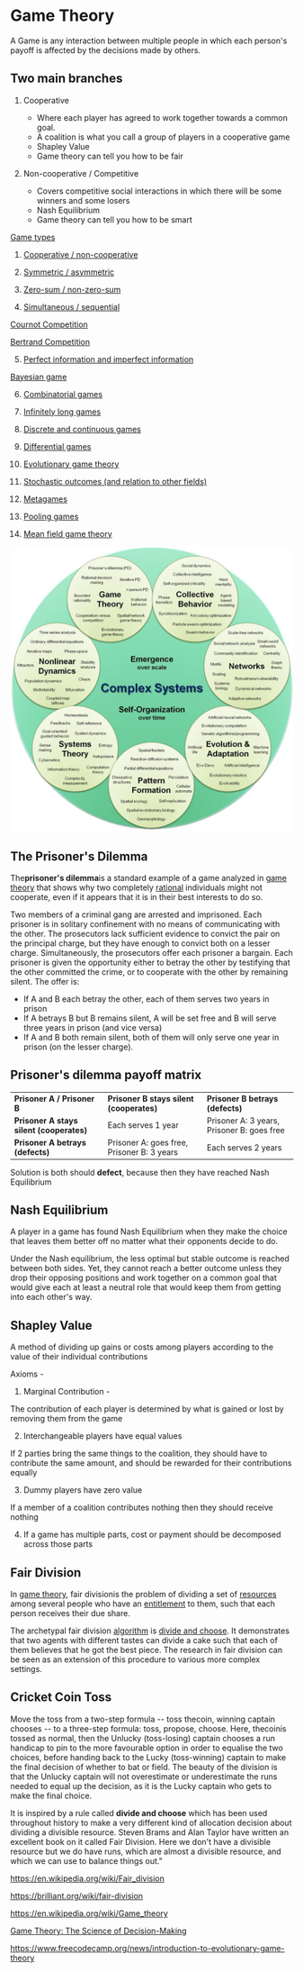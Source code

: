 # Game Theory

A Game is any interaction between multiple people in which each person's payoff is affected by the decisions made by others.

## Two main branches

1. Cooperative
    - Where each player has agreed to work together towards a common goal.
    - A coalition is what you call a group of players in a cooperative game
    - Shapley Value
    - Game theory can tell you how to be fair

2. Non-cooperative / Competitive
    - Covers competitive social interactions in which there will be some winners and some losers
    - Nash Equilibrium
    - Game theory can tell you how to be smart

[Game types](https://en.wikipedia.org/wiki/Game_theory#Game_types)

1. [Cooperative / non-cooperative](https://en.wikipedia.org/wiki/Game_theory#Cooperative_/_non-cooperative)

2. [Symmetric / asymmetric](https://en.wikipedia.org/wiki/Game_theory#Symmetric_/_asymmetric)

3. [Zero-sum / non-zero-sum](https://en.wikipedia.org/wiki/Game_theory#Zero-sum_/_non-zero-sum)

4. [Simultaneous / sequential](https://en.wikipedia.org/wiki/Game_theory#Simultaneous_/_sequential)

[Cournot Competition](https://en.wikipedia.org/wiki/Game_theory#Cournot_Competition)

[Bertrand Competition](https://en.wikipedia.org/wiki/Game_theory#Bertrand_Competition)

5. [Perfect information and imperfect information](https://en.wikipedia.org/wiki/Game_theory#Perfect_information_and_imperfect_information)

[Bayesian game](https://en.wikipedia.org/wiki/Game_theory#Bayesian_game)

6. [Combinatorial games](https://en.wikipedia.org/wiki/Game_theory#Combinatorial_games)

7. [Infinitely long games](https://en.wikipedia.org/wiki/Game_theory#Infinitely_long_games)

8. [Discrete and continuous games](https://en.wikipedia.org/wiki/Game_theory#Discrete_and_continuous_games)

9. [Differential games](https://en.wikipedia.org/wiki/Game_theory#Differential_games)

10. [Evolutionary game theory](https://en.wikipedia.org/wiki/Game_theory#Evolutionary_game_theory)

11. [Stochastic outcomes (and relation to other fields)](https://en.wikipedia.org/wiki/Game_theory#Stochastic_outcomes_(and_relation_to_other_fields))

12. [Metagames](https://en.wikipedia.org/wiki/Game_theory#Metagames)

13. [Pooling games](https://en.wikipedia.org/wiki/Game_theory#Pooling_games)

14. [Mean field game theory](https://en.wikipedia.org/wiki/Game_theory#Mean_field_game_theory)

![image](../../media/Game-Theory-image1.jpg)

## The Prisoner's Dilemma

The**prisoner's dilemma**is a standard example of a game analyzed in [game theory](https://en.wikipedia.org/wiki/Game_theory) that shows why two completely [rational](https://en.wikipedia.org/wiki/Rationality#Economics) individuals might not cooperate, even if it appears that it is in their best interests to do so.

Two members of a criminal gang are arrested and imprisoned. Each prisoner is in solitary confinement with no means of communicating with the other. The prosecutors lack sufficient evidence to convict the pair on the principal charge, but they have enough to convict both on a lesser charge. Simultaneously, the prosecutors offer each prisoner a bargain. Each prisoner is given the opportunity either to betray the other by testifying that the other committed the crime, or to cooperate with the other by remaining silent. The offer is:

- If A and B each betray the other, each of them serves two years in prison
- If A betrays B but B remains silent, A will be set free and B will serve three years in prison (and vice versa)
- If A and B both remain silent, both of them will only serve one year in prison (on the lesser charge).

## Prisoner's dilemma payoff matrix

| | | |
|---|---|---|
| **Prisoner A / Prisoner B** | **Prisoner B stays silent (cooperates)** | **Prisoner B betrays (defects)** |
| **Prisoner A stays silent (cooperates)** | Each serves 1 year | Prisoner A: 3 years, Prisoner B: goes free |
| **Prisoner A betrays (defects)** | Prisoner A: goes free, Prisoner B: 3 years | Each serves 2 years |

Solution is both should **defect**, because then they have reached Nash Equilibrium

## Nash Equilibrium

A player in a game has found Nash Equilibrium when they make the choice that leaves them better off no matter what their opponents decide to do.

Under the Nash equilibrium, the less optimal but stable outcome is reached between both sides. Yet, they cannot reach a better outcome unless they drop their opposing positions and work together on a common goal that would give each at least a neutral role that would keep them from getting into each other's way.

## Shapley Value

A method of dividing up gains or costs among players according to the value of their individual contributions

Axioms -

1. Marginal Contribution -

The contribution of each player is determined by what is gained or lost by removing them from the game

2. Interchangeable players have equal values

If 2 parties bring the same things to the coalition, they should have to contribute the same amount, and should be rewarded for their contributions equally

3. Dummy players have zero value

If a member of a coalition contributes nothing then they should receive nothing

4. If a game has multiple parts, cost or payment should be decomposed across those parts

## Fair Division

In [game theory](https://en.wikipedia.org/wiki/Game_theory), fair divisionis the problem of dividing a set of [resources](https://en.wikipedia.org/wiki/Resources) among several people who have an [entitlement](https://en.wikipedia.org/wiki/Entitlement) to them, such that each person receives their due share.

The archetypal fair division [algorithm](https://en.wikipedia.org/wiki/Algorithm) is [divide and choose](https://en.wikipedia.org/wiki/Divide_and_choose). It demonstrates that two agents with different tastes can divide a cake such that each of them believes that he got the best piece. The research in fair division can be seen as an extension of this procedure to various more complex settings.

## Cricket Coin Toss

Move the toss from a two-step formula -- toss thecoin, winning captain chooses -- to a three-step formula: toss, propose, choose. Here, thecoinis tossed as normal, then the Unlucky (toss-losing) captain chooses a run handicap to pin to the more favourable option in order to equalise the two choices, before handing back to the Lucky (toss-winning) captain to make the final decision of whether to bat or field. The beauty of the division is that the Unlucky captain will not overestimate or underestimate the runs needed to equal up the decision, as it is the Lucky captain who gets to make the final choice.

It is inspired by a rule called **divide and choose** which has been used throughout history to make a very different kind of allocation decision about dividing a divisible resource. Steven Brams and Alan Taylor have written an excellent book on it called Fair Division. Here we don't have a divisible resource but we do have runs, which are almost a divisible resource, and which we can use to balance things out."

<https://en.wikipedia.org/wiki/Fair_division>

<https://brilliant.org/wiki/fair-division>

<https://en.wikipedia.org/wiki/Game_theory>

[Game Theory: The Science of Decision-Making](https://www.youtube.com/watch?v=MHS-htjGgSY)

<https://www.freecodecamp.org/news/introduction-to-evolutionary-game-theory>
